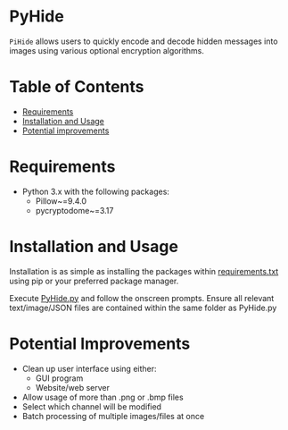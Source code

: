# PyHide

`PiHide` allows users to quickly encode and decode hidden messages into images using various optional encryption algorithms.

# Table of Contents
  * [Requirements](#requirements)
  * [Installation and Usage](#Installation-and-Usage)
  * [Potential improvements](#potential-improvements)
# Requirements

 - Python 3.x with the following packages:
	 - Pillow~=9.4.0
	 - pycryptodome~=3.17

# Installation and Usage

Installation is as simple as installing the packages within [requirements.txt](requirements.txt) using pip or your preferred package manager.

Execute [PyHide.py](steganographImage/PyHide.py) and follow the onscreen prompts.
Ensure all relevant text/image/JSON files are contained within the same folder as PyHide.py

# Potential Improvements

 - Clean up user interface using either:
	 - GUI program
	 - Website/web server
 - Allow usage of more than .png or .bmp files
 - Select which channel will be modified
 - Batch processing of multiple images/files at once
